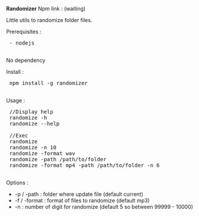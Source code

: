 **Randomizer**
Npm link : (waiting)

Little utils to randomize folder files.
 
 Prerequisites :
 <pre>
 - nodejs 
 </pre>
 
 No dependency
 
 Install :
 <pre>
 npm install -g randomizer
 </pre>
 
 Usage : 
 <pre>
 //Display help
 randomize -h
 randomize --help
 
 //Exec
 randomize
 randomize -n 10
 randomize -format wav
 randomize -path /path/to/folder
 randomize -format mp4 -path /path/to/folder -n 6
 </pre>
 
 Options :
 - -p / -path : folder where update file (default current)
 - -f / -format : format of files to randomize (default mp3)
 - -n : number of digit for randomize (default 5 so between 99999 - 10000)